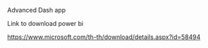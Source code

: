 Advanced Dash app

Link to download power bi

https://www.microsoft.com/th-th/download/details.aspx?id=58494
